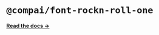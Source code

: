 # `@compai/font-rockn-roll-one`

[**Read the docs &rarr;**](https://components.ai/docs/typefaces/rockn-roll-one)
